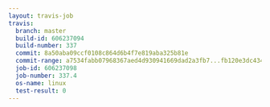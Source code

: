 ```yaml
---
layout: travis-job
travis:
  branch: master
  build-id: 606237094
  build-number: 337
  commit: 8a50aba09ccf0108c864d6b4f7e819aba325b81e
  commit-range: a7534fabb07968367aed4d930941669dad2a3fb7...fb120e3dc43485c14ad6e3e27fc773a678e2ee6a
  job-id: 606237098
  job-number: 337.4
  os-name: linux
  test-result: 0
---
```


